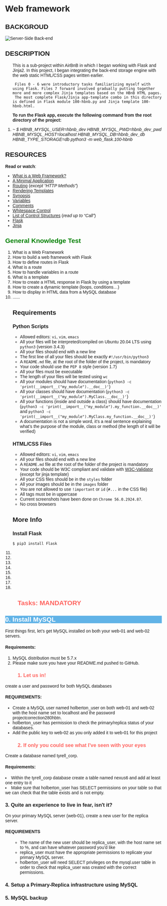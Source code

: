 <!DOCTYPE html>
<html>
<head>
<h1>
 Web framework
</h1>
</head>
<body style="font-family: Verdana, Arial, sans-serif">
   <h2> BACKGROUD </h2>
   <img src="https://s3.amazonaws.com/intranet-projects-files/concepts/74/hbnb_step3.png" alt="Server-Side Back-end " />
   <h2> DESCRIPTION </h2>
   <p>
   <ol>
      This is a sub-project within AirBnB in which I began working with Flask and Jinja2.
      In this project, I began integrating the back-end storage engine with the web static HTML/CSS pages written earlier.

     Files 0 - 6 were introductory tasks familiarizing myself with using Flask. Files 7 forward involved gradually putting together more and more complex Jinja templates based on the HBnB HTML pages.
     The most complete Flask/Jinja app-template combo in this directory is defined in Flask module 100-hbnb.py and Jinja template 100-hbnb.html.

   <b>To run the Flask app, execute the following command from the root directory of the project:</b>
   <li><em>~ $ HBNB_MYSQL_USER=hbnb_dev HBNB_MYSQL_PWD=hbnb_dev_pwd HBNB_MYSQL_HOST=localhost HBNB_MYSQL_DB=hbnb_dev_db HBNB_TYPE_STORAGE=db python3 -m web_flask.100-hbnb</em></li>
  </ol>
   <h2> RESOURCES </h2>
    <p><strong>Read or watch</strong>:</p>

   <ul>
   <li><a href="/rltoken/64SQpOGx46Ljp0zFJchESg" title="What is a Web Framework?" target="_blank">What is a Web Framework?</a> </li>
   <li><a href="/rltoken/NopQlHIr9J_9OPX9XRgfvw" title="A Minimal Application" target="_blank">A Minimal Application</a> </li>
   <li><a href="/rltoken/cQiIhbSdIcg1Ao1MICseBg" title="Routing" target="_blank">Routing</a> (<em>except &ldquo;HTTP Methods&rdquo;</em>)</li>
   <li><a href="/rltoken/DBM65T59nySd0ZRlZZ0CXw" title="Rendering Templates" target="_blank">Rendering Templates</a> </li>
   <li><a href="/rltoken/5Y_A7XB9Qo1JeZgiSUq0yQ" title="Synopsis" target="_blank">Synopsis</a> </li>
   <li><a href="/rltoken/ITzobwYP1Lc4KqEUUcYCGw" title="Variables" target="_blank">Variables</a> </li>
   <li><a href="/rltoken/ykUFuQSE9KD1M7WGY-4v4w" title="Comments" target="_blank">Comments</a> </li>
   <li><a href="/rltoken/NMLZom50ZVOxQlgYW3rnuQ" title="Whitespace Control" target="_blank">Whitespace Control</a> </li>
   <li><a href="/rltoken/5AGhzIt0zSpPJh9SFysdMQ" title="List of Control Structures" target="_blank">List of Control Structures</a> (<em>read up to &ldquo;Call&rdquo;</em>)</li>
   <li><a href="/rltoken/VJs151_hsE9g7Cw-Pz5bVg" title="Flask" target="_blank">Flask</a> </li>
   <li><a href="/rltoken/2y_hunzGCCvSot06EW67UQ" title="Jinja" target="_blank">Jinja</a> </li>
   </ul>
  </p>
 
   <h2 style="color: green; round-color:RED ">
        General Knowledge Test 
   </h2>
   <ol>
   <li>What is a Web Framework</li>
   <li>How to build a web framework with Flask</li>
   <li>How to define routes in Flask</li>
   <li>What is a route</li>
   <li>How to handle variables in a route</li>
   <li>What is a template</li>
   <li>How to create a HTML response in Flask by using a template</li>
   <li>How to create a dynamic template (loops, conditions…)</li>
   <li>How to display in HTML data from a MySQL database</li>
   <li>   ......    </li>

   <h2>Requirements</h2>

   <h3>Python Scripts</h3>

   <ul>
   <li>Allowed editors: <code>vi</code>, <code>vim</code>, <code>emacs</code></li>
   <li>All your files will be interpreted/compiled on Ubuntu 20.04 LTS using <code>python3</code> (version 3.4.3)</li>
   <li>All your files should end with a new line</li>
   <li>The first line of all your files should be exactly <code>#!/usr/bin/python3</code></li>
<li>A <code>README.md</code> file, at the root of the folder of the project, is mandatory</li>
<li>Your code should use the <code>PEP 8</code> style (version 1.7)</li>
<li>All your files must be executable</li>
<li>The length of your files will be tested using <code>wc</code></li>
<li>All your modules should have documentation (<code>python3 -c &#39;print(__import__(&quot;my_module&quot;).__doc__)&#39;</code>)</li>
<li>All your classes should have documentation (<code>python3 -c &#39;print(__import__(&quot;my_module&quot;).MyClass.__doc__)&#39;</code>)</li>
<li>All your functions (inside and outside a class) should have documentation (<code>python3 -c &#39;print(__import__(&quot;my_module&quot;).my_function.__doc__)&#39;</code> and <code>python3 -c &#39;print(__import__(&quot;my_module&quot;).MyClass.my_function.__doc__)&#39;</code>)</li>
<li>A documentation is not a simple word, it&rsquo;s a real sentence explaining what&rsquo;s the purpose of the module, class or method (the length of it will be verified)</li>
</ul>

<h3>HTML/CSS Files</h3>

<ul>
<li>Allowed editors: <code>vi</code>, <code>vim</code>, <code>emacs</code></li>
<li>All your files should end with a new line</li>
<li>A <code>README.md</code> file at the root of the folder of the project is mandatory</li>
<li>Your code should be W3C compliant and validate with <a href="/rltoken/_bfSTiq2t4otmyPespKhEg" title="W3C-Validator" target="_blank">W3C-Validator</a> (except for jinja template)</li>
<li>All your CSS files should be in the <code>styles</code> folder</li>
<li>All your images should be in the <code>images</code> folder</li>
<li>You are not allowed to use <code>!important</code> or <code>id</code> (<code>#...</code> in the CSS file)</li>
<li>All tags must be in uppercase</li>
<li>Current screenshots have been done on <code>Chrome 56.0.2924.87</code>. </li>
<li>No cross browsers </li>
</ul>

<h2>More Info</h2>

<h3>Install Flask</h3>

<pre><code>$ pip3 install Flask
</code></pre>  
 <li></li>
  <li></li>
 <li></li>
 <li></li>
  <li></li>
   <li></li>
   <li></li>
   <li></li>
   </ol>

   <h2 style="color: #FF645F; margin-left: 40px">
	     Tasks: MANDATORY
	</h2>
  <h2 style="color: white; background-color:#61b3e7">
	     0. Install MySQL
  </h2>
  <p> 
   First things first, let’s get MySQL installed on both your web-01 and web-02 servers.
   <h4> Requirements: </h4>
   <ol>
   <li>MySQL distribution must be 5.7.x</li>
   <li>Please make sure you have your README.md pushed to GitHub.</li>
  </ol>
  </p>
  <h3 style="color: #FF645F; margin-left: 40px">
         1. Let us in!
  </h3>
  <p>
     create a user and password for both MySQL databases 
   <h4>REQUIREMENTS:</h4>
   <ul>
   <li> Create a MySQL user named holberton_user on both web-01 and web-02 with the host name set to localhost and the password projectcorrection280hbtn.</li>
   <li> holberton_user has permission to check the primary/replica status of your databases.</li>
   <li> Add the public key to web-02 as you only added it to web-01 for this project</li>
   </ul>
   <h3 style="color: #FF645F; margin-left: 40px">
         2. If only you could see what I've seen with your eyes
  </h3>
  <p>  
   Create a database named tyrell_corp.
  <h4> Requirements: </h4>
  <li> Within the tyrell_corp database create a table named nexus6 and add at least one entry to it</li>
  <li>Make sure that holberton_user has SELECT permissions on your table so that we can check that the table exists and is not empty. </li>
   </P>
 <h3> 3. Quite an experience to live in fear, isn't it? </h3>
 <p> On your primary MySQL server (web-01), create a new user for the replica server. </p>
 <h4> REQUIREMENTS </h4>
 <ol>
   <ul>
   <li>The name of the new user should be replica_user, with the host name set to %, and can have whatever password you’d like</li>
   <li>replica_user must have the appropriate permissions to replicate your primary MySQL server.</li>
   <li>holberton_user will need SELECT privileges on the mysql.user table in order to check that replica_user was created with the correct permissions.</li>
  </ul>
  </ol>
 <h3>4. Setup a Primary-Replica infrastructure using MySQL</h3>

<h3> 5. MySQL backup </h3>

 </body>
</html>
